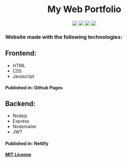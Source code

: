 <div align="justify">

<h1 align="center">My Web Portfolio</h1>

<div align="center">
  <img src="https://img.shields.io/badge/HTML5-E34F26?style=for-the-badge&logo=html5&logoColor=white" />
  <img src="https://img.shields.io/badge/CSS3-1572B6?style=for-the-badge&logo=css3&logoColor=white" />
  <img src="https://img.shields.io/badge/JavaScript-323330?style=for-the-badge&logo=javascript&logoColor=F7DF1E" />
  <img src="https://img.shields.io/badge/Node.js-339933?style=for-the-badge&logo=nodedotjs&logoColor=white" />
</div>
  
  ### Website made with the following technologies:
  
  ## Frontend:
  - HTML
  - CSS
  - Javascript
  #### Published in: Github Pages
  
  ## Backend:
  - Nodejs
  - Express
  - Nodemailer
  - JWT
  #### Published in: Netlify

  <a href="https://github.com/SantiagoPujana/MyWebPortfolio/blob/main/LICENSE"><b>MIT License</b></a>
</div>
